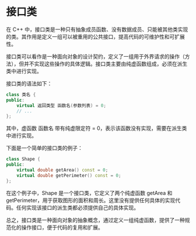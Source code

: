 # 接口类
在 C++ 中，接口类是一种只有抽象成员函数、没有数据成员、只能被其他类实现的类。其作用是定义一组可以被重用的公共接口，提高代码的可维护性和可扩展性。

接口类可以看作是一种面向对象的设计契约，定义了一组用于外界请求的操作（方法），但并不实现这些操作的具体逻辑。接口类主要由纯虚函数组成，必须在派生类中进行实现。

接口类的语法如下：
```cpp
class 类名 {
public:
    virtual 返回类型 函数名(参数列表) = 0;
    // ...
};
```

其中，虚函数 函数名 带有纯虚限定符 = 0，表示该函数没有实现，需要在派生类中进行实现。

下面是一个简单的接口类的例子：
```cpp
class Shape {
public:
    virtual double getArea() const = 0;
    virtual double getPerimeter() const = 0;
};
```

在这个例子中，Shape 是一个接口类，它定义了两个纯虚函数 getArea 和 getPerimeter，用于获取图形的面积和周长。这里没有提供任何具体的实现代码。任何实现该接口的派生类都必须提供自己的具体实现。

总之，接口类是一种面向对象的抽象概念，通过定义一组纯虚函数，提供了一种规范化的操作接口，便于代码的复用和扩展。